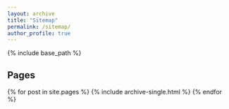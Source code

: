 ```yaml
---
layout: archive
title: "Sitemap"
permalink: /sitemap/
author_profile: true
---
```


{% include base_path %}


<h2>Pages</h2>
{% for post in site.pages %}
  {% include archive-single.html %}
{% endfor %}

